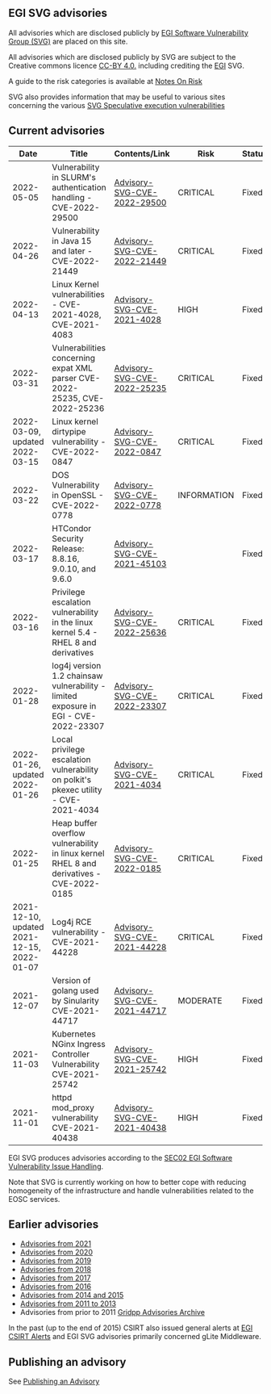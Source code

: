 ## EGI SVG advisories

All advisories which are disclosed publicly by
[EGI Software Vulnerability Group (SVG)](https://go.egi.eu/svg) are placed on
this site.

All advisories which are disclosed publicly by SVG are subject to the Creative
commons licence [CC-BY 4.0.](https://creativecommons.org/licenses/by/4.0/)
including crediting the [EGI](https://www.egi.eu/) SVG.

A guide to the risk categories is available at
[Notes On Risk](https://confluence.egi.eu/display/EGIBG/Notes+on+Risk)

SVG also provides information that may be useful to various sites concerning the
various
[SVG Speculative execution vulnerabilities](./2017/Speculative_Execution_Vulnerabilities.md)

## Current advisories

| Date                                                               | Title                                                                                      | Contents/Link                                                        | Risk           | Status |
| ------------------------------------------------------------------ | ------------------------------------------------------------------------------------------ | -------------------------------------------------------------------- | -------------- | ------ |
| 2022-05-05                                                         | Vulnerability in SLURM's authentication handling - CVE-2022-29500                          | [Advisory-SVG-CVE-2022-29500](./2022/Advisory-SVG-CVE-2022-29500.md) | CRITICAL       | Fixed  |
| 2022-04-26                                                         | Vulnerability in Java 15 and later -CVE-2022-21449                                         | [Advisory-SVG-CVE-2022-21449](./2022/Advisory-SVG-CVE-2022-21449.md) | CRITICAL       | Fixed  |
| 2022-04-13                                                         | Linux Kernel vulnerabilities - CVE-2021-4028, CVE-2021-4083                                | [Advisory-SVG-CVE-2021-4028](./2022/Advisory-SVG-CVE-2021-4028.md)   | HIGH           | Fixed  |
| 2022-03-31                                                         | Vulnerabilities concerning expat XML parser CVE-2022-25235, CVE-2022-25236                 | [Advisory-SVG-CVE-2022-25235](./2022/Advisory-SVG-CVE-2022-25235.md) | CRITICAL       | Fixed  |
| 2022-03-09, updated 2022-03-15                                     | Linux kernel dirtypipe vulnerability - CVE-2022-0847                                       | [Advisory-SVG-CVE-2022-0847](./2022/Advisory-SVG-CVE-2022-0847.md)   | CRITICAL       | Fixed  |
| 2022-03-22                                                         | DOS Vulnerability in OpenSSL - CVE-2022-0778                                               | [Advisory-SVG-CVE-2022-0778](./2022/Advisory-SVG-CVE-2022-0778.md)   | INFORMATION    | Fixed  |
| 2022-03-17                                                         |  HTCondor Security Release: 8.8.16, 9.0.10, and 9.6.0                                      | [Advisory-SVG-CVE-2021-45103](./2022/Advisory-SVG-CVE-2021-45103.md) |                | Fixed  |
| 2022-03-16                                                         |  Privilege escalation vulnerability in the linux kernel 5.4 - RHEL 8 and derivatives       | [Advisory-SVG-CVE-2022-25636](./2022/Advisory-SVG-CVE-2022-25636.md) |  CRITICAL      | Fixed  |
| 2022-01-28                                                         |  log4j version 1.2 chainsaw vulnerability - limited exposure in EGI - CVE-2022-23307       | [Advisory-SVG-CVE-2022-23307](./2022/Advisory-SVG-CVE-2022-23307.md) |  CRITICAL      | Fixed  |
| 2022-01-26, updated 2022-01-26                                     | Local privilege escalation vulnerability on polkit's pkexec utility - CVE-2021-4034        | [Advisory-SVG-CVE-2021-4034](./2021/Advisory-SVG-CVE-2021-4034.md)   | CRITICAL       | Fixed  |
| 2022-01-25                                                         | Heap buffer overflow vulnerability in linux kernel RHEL 8 and derivatives - CVE-2022-0185  | [Advisory-SVG-CVE-2022-0185](./2022/Advisory-SVG-CVE-2022-0185.md)   | CRITICAL       | Fixed  |
| 2021-12-10, updated 2021-12-15, 2022-01-07                         | Log4j RCE vulnerability - CVE-2021-44228                                                   | [Advisory-SVG-CVE-2021-44228](./2021/Advisory-SVG-CVE-2021-44228.md) | CRITICAL       | Fixed  |
| 2021-12-07                                                         | Version of golang used by Sinularity   CVE-2021-44717                                     | [Advisory-SVG-CVE-2021-44717](./2021/Advisory-SVG-CVE-2021-44717.md) | MODERATE       | Fixed  |
|2021-11-03                                                          | Kubernetes NGinx Ingress Controller Vulnerability   CVE-2021-25742                         | [Advisory-SVG-CVE-2021-25742](./2021/Advisory-SVG-CVE-2021-25742.md) | HIGH           | Fixed  |
| 2021-11-01                                                         | httpd mod_proxy vulnerability CVE-2021-40438                                               | [Advisory-SVG-CVE-2021-40438](./2021/Advisory-SVG-CVE-2021-40438.md) | HIGH           | Fixed  |


EGI SVG produces advisories according to the
[SEC02 EGI Software Vulnerability Issue Handling](https://go.egi.eu/sec02).

Note that SVG is currently working on how to better cope with reducing
homogeneity of the infrastructure and handle vulnerabilities related to the EOSC
services.

## Earlier advisories

- [Advisories from 2021](./2021/Advisories-SVG-2021.md)
- [Advisories from 2020](./2020/Advisories-SVG-2020.md)
- [Advisories from 2019](./2019/Advisories-SVG-2019.md)
- [Advisories from 2018](./2018/Advisories-SVG-2018.md)
- [Advisories from 2017](./2017/Advisories-SVG-2017.md)
- [Advisories from 2016](./2016/Advisories-SVG-2016.md)
- [Advisories from 2014 and 2015](./2014-2015/Advisories-SVG-2014-2015.md)
- [Advisories from 2011 to 2013](./2011-2013/Advisories-SVG-2011-2013.md)
- Advisories from prior to 2011
  [Gridpp Advisories Archive](https://archive.gridpp.ac.uk/gsvg/advisories/)

In the past (up to the end of 2015) CSIRT also issued general alerts at
[EGI CSIRT Alerts](./CSIRT_Alerts.md) and EGI SVG advisories primarily concerned
gLite Middleware.

## Publishing an advisory

See [Publishing an Advisory](./Publishing_an_advisory.md)

